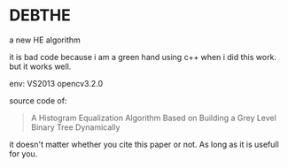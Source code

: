 # DEBTHE
a new HE algorithm

it is bad code because i am a green hand using c++ when i did this work. but it works well.

env:
VS2013 opencv3.2.0

source code of:
>A Histogram Equalization Algorithm Based on Building a Grey Level Binary Tree Dynamically

it doesn't matter whether you cite this paper or not. As long as it is usefull for you.
